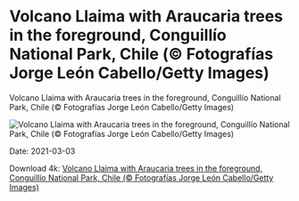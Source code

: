 # Volcano Llaima with Araucaria trees in the foreground, Conguillío National Park, Chile (© Fotografías Jorge León Cabello/Getty Images)

Volcano Llaima with Araucaria trees in the foreground, Conguillío National Park, Chile (© Fotografías Jorge León Cabello/Getty Images)

![Volcano Llaima with Araucaria trees in the foreground, Conguillío National Park, Chile (© Fotografías Jorge León Cabello/Getty Images)](https://bing.com/th?id=OHR.VolcanoLlaima_EN-US0109967122_UHD.jpg&w=1024&h=576)

Date: 2021-03-03

Download 4k: [Volcano Llaima with Araucaria trees in the foreground, Conguillío National Park, Chile (© Fotografías Jorge León Cabello/Getty Images)](https://bing.com/th?id=OHR.VolcanoLlaima_EN-US0109967122_UHD.jpg)

